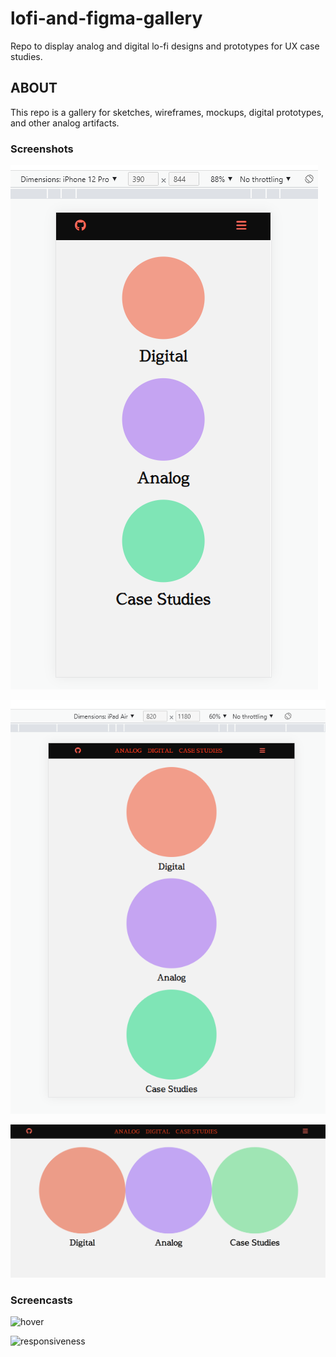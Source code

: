# lofi-and-figma-gallery

Repo to display analog and digital lo-fi designs and prototypes for UX case studies.

## ABOUT

This repo is a gallery for sketches, wireframes, mockups, digital prototypes, and other analog artifacts.

### Screenshots

![mobile](./assets/images/iPhone12Pro.png)

![tablet](./assets/images/iPad.png)

![desktop](./assets/images/Desktop.png)

### Screencasts

![hover](/hover.gif)

![responsiveness](/responsive.gif)